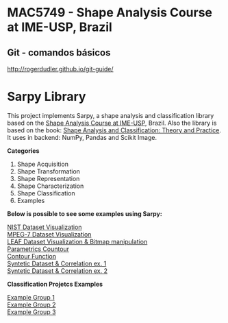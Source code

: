 # MAC5749 - Shape Analysis Course at IME-USP, Brazil

## Git - comandos básicos
http://rogerdudler.github.io/git-guide/

# Sarpy Library

This project implements Sarpy, a shape analysis and classification library based on the [Shape Analysis Course at IME-USP](https://www.ime.usp.br/index.php?option=com_replicado&task=disciplina&sgldis=MAC5749), Brazil. Also the library is based on the book: [Shape Analysis and Classification: Theory and Practice](https://www.ime.usp.br/~cesar/shape_crc/). It uses in backend: NumPy, Pandas and Scikit Image. 


**Categories**

1. Shape Acquisition
2. Shape Transformation
3. Shape Representation
4. Shape Characterization
5. Shape Classification
6. Examples


**Below is possible to see some examples using Sarpy:**

[NIST Dataset Visualization](examples/G1_sample.ipynb)<br>
[MPEG-7 Dataset Visualization](examples/Group_2.ipynb)<br>
[LEAF Dataset Visualization & Bitmap manipulation](examples/G3_bitmap.ipynb)<br>
[Parametrics Countour](examples/G1_contours_tarefa.ipynb)<br>
[Contour Function](examples/G1_setPoints_functions.ipynb)<br>
[Syntetic Dataset & Correlation ex. 1](examples/G1_testCorrelation-Complete.ipynb)<br>
[Syntetic Dataset & Correlation ex. 2](examples/G3-correlation-example.ipynb)<br>



**Classification Projetcs Examples**

[Example Group 1](projects/group1/Group1.ipynb) <br>
[Example Group 2](projects/group2/Group2.ipynb) <br>
[Example Group 3](projects/group3/Group3.ipynb)


